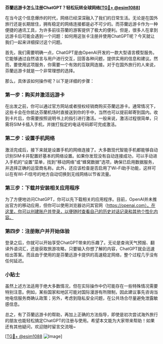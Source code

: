 **芬蘭远游卡怎么注册ChatGPT？轻松玩转全球网络[[TG💪+ @esim1088](https://t.me/s/esim1088)]**

在当今这个信息爆炸的时代，网络已经深深融入了我们的日常生活。无论是在国外旅行还是长期居住，拥有稳定的网络连接都是必不可少的。而芬蘭远游卡作为一种便捷的通讯工具，为许多前往芬蘭的游客提供了极大的便利。但是，很多人在拿到远游卡后可能会遇到一个问题：如何用这张卡注册并使用ChatGPT呢？今天就让我们一起来详细探讨这个问题。

首先，我们需要明确一点，ChatGPT是由OpenAI开发的一款大型语言模型服务。它能够通过自然语言与用户进行交互，回答各种问题，提供实用的信息和建议。然而，要使用这项服务，你需要一个有效的互联网连接。对于在国外旅行的人来说，芬蘭远游卡就是一个非常理想的选择。

那么，具体该如何操作呢？以下是详细的步骤：

### 第一步：购买并激活远游卡

在出发之前，你可以通过官方网站或者授权经销商购买芬蘭远游卡。通常情况下，这些卡会在你抵达芬蘭机场时直接送到你的手中，当然也可以提前邮寄到国内。收到卡片后，你需要按照说明书上的指引进行激活。一般来说，激活过程很简单，只需将SIM卡插入手机，并拨打指定的电话号码即可完成激活。

### 第二步：设置手机网络

激活完成后，接下来就是设置手机的网络连接了。大多数现代智能手机都能够自动识别SIM卡并配置好基本的网络设置。如果你发现没有自动连接成功，可以手动进入手机的“设置”菜单，找到“移动网络”或“蜂窝数据”选项，确保已启用数据服务，并选择正确的运营商名称。此外，还应该检查是否启用了Wi-Fi助手功能，这样可以在有Wi-Fi信号的地方自动切换到无线网络以节省流量。

### 第三步：下载并安装相关应用程序

为了方便地访问ChatGPT，你可以先下载相关的应用程序。目前，OpenAI并未推出官方的移动应用，但你可以使用浏览器访问其官网（https://openai.com）。在这里，你可以创建账户并登录，以便随时查看自己的历史对话记录和其他个性化内容。

### 第四步：注册账户并开始体验

登录之后，你就可以开始享受ChatGPT带来的乐趣了。无论是查询天气预报、翻译外语词汇，还是获取旅游攻略，只要输入你想了解的内容，ChatGPT就会迅速给出答案。而且由于使用的是芬蘭远游卡提供的高速稳定网络，整个过程几乎没有任何延迟。

### 小贴士

虽然上述方法适用于绝大多数情况，但在实际操作中仍可能存在一些特殊情况需要特别注意。例如，某些国家和地区可能对国际漫游有所限制，因此建议事先咨询当地电信服务商确认政策；另外，考虑到隐私安全问题，在公共场合尽量避免泄露敏感信息。

总之，有了芬蘭远游卡的帮助，再加上正确的方法指导，即使是初次尝试海外旅行的朋友也能轻松搞定ChatGPT的注册与使用。希望本文能为大家带来帮助！如果还有其他疑问，欢迎随时留言交流哦~

[[TG💪+ @esim1088](https://t.me/s/esim1088) ![Image](https://i.postimg.cc/4NQfJmqS/Snipaste-2025-05-13-00-14-12.png)]